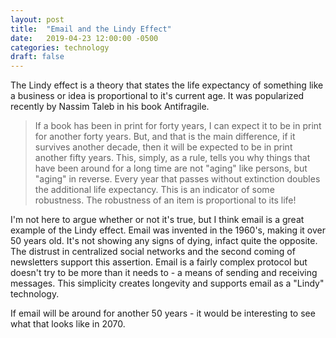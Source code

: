 ```yaml
---
layout: post
title:  "Email and the Lindy Effect"
date:   2019-04-23 12:00:00 -0500
categories: technology
draft: false
---
```


The Lindy effect is a theory that states the life expectancy of something like a business or idea is proportional to it's current age. It was popularized recently by Nassim Taleb in his book Antifragile.

> If a book has been in print for forty years, I can expect it to be in print for another forty years. But, and that is the main difference, if it survives another decade, then it will be expected to be in print another fifty years. This, simply, as a rule, tells you why things that have been around for a long time are not "aging" like persons, but "aging" in reverse. Every year that passes without extinction doubles the additional life expectancy. This is an indicator of some robustness. The robustness of an item is proportional to its life!

I'm not here to argue whether or not it's true, but I think email is a great example of the Lindy effect. Email was invented in the 1960's, making it over 50 years old. It's not showing any signs of dying, infact quite the opposite. The distrust in centralized social networks and the second coming of newsletters support this assertion. Email is a fairly complex protocol but doesn't try to be more than it needs to - a means of sending and receiving messages. This simplicity creates longevity and supports email as a "Lindy" technology.

If email will be around for another 50 years - it would be interesting to see what that looks like in 2070.